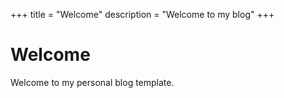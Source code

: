 +++
title = "Welcome"
description = "Welcome to my blog"
+++

# Welcome

Welcome to my personal blog template.
